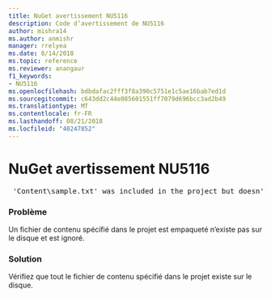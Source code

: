 ```yaml
---
title: NuGet avertissement NU5116
description: Code d’avertissement de NU5116
author: mishra14
ms.author: anmishr
manager: rrelyea
ms.date: 8/14/2018
ms.topic: reference
ms.reviewer: anangaur
f1_keywords:
- NU5116
ms.openlocfilehash: bdbdafac2fff3f8a390c5751e1c5ae16bab7ed1d
ms.sourcegitcommit: c643dd2c44e085601551ff7079d696bcc3ad2b49
ms.translationtype: MT
ms.contentlocale: fr-FR
ms.lasthandoff: 08/21/2018
ms.locfileid: "40247852"
---
```

# <a name="nuget-warning-nu5116"></a>NuGet avertissement NU5116
<pre> 'Content\sample.txt' was included in the project but doesn't exist. Skipping...</pre>

### <a name="issue"></a>Problème

Un fichier de contenu spécifié dans le projet est empaqueté n’existe pas sur le disque et est ignoré.


### <a name="solution"></a>Solution

Vérifiez que tout le fichier de contenu spécifié dans le projet existe sur le disque.

